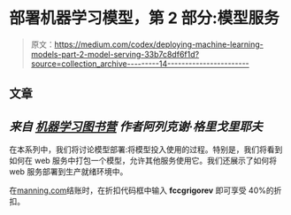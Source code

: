 # 部署机器学习模型，第 2 部分:模型服务

> 原文：<https://medium.com/codex/deploying-machine-learning-models-part-2-model-serving-33b7c8df6f1d?source=collection_archive---------14----------------------->

## 文章

## *来自* [*机器学习图书营*](https://www.manning.com/books/machine-learning-bookcamp?utm_source=medium&utm_medium=organic&utm_campaign=book_grigorev_machine_1_23_20) *作者阿列克谢·格里戈里耶夫*

在本系列中，我们将讨论模型部署:将模型投入使用的过程。特别是，我们将看到如何在 web 服务中打包一个模型，允许其他服务使用它。我们还展示了如何将 web 服务部署到生产就绪环境中。

在[manning.com](https://www.manning.com/?utm_source=medium&utm_medium=organic&utm_campaign=book_grigorev_machine_1_23_20)结账时，在折扣代码框中输入 **fccgrigorev** 即可享受 40%的折扣。